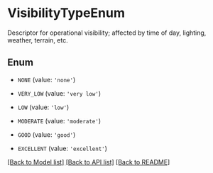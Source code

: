 # VisibilityTypeEnum

Descriptor for operational visibility; affected by time of day, lighting, weather, terrain, etc.

## Enum

* `NONE` (value: `'none'`)

* `VERY_LOW` (value: `'very low'`)

* `LOW` (value: `'low'`)

* `MODERATE` (value: `'moderate'`)

* `GOOD` (value: `'good'`)

* `EXCELLENT` (value: `'excellent'`)

[[Back to Model list]](../README.md#documentation-for-models) [[Back to API list]](../README.md#documentation-for-api-endpoints) [[Back to README]](../README.md)


